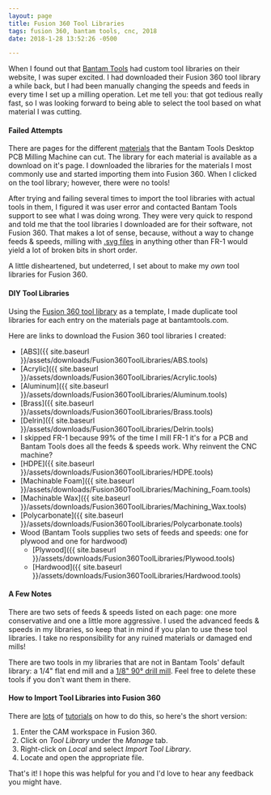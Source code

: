 ```yaml
---
layout: page
title: Fusion 360 Tool Libraries
tags: fusion 360, bantam tools, cnc, 2018
date: 2018-1-28 13:52:26 -0500

---
```

When I found out that [Bantam Tools](http://www.bantamtools.com) had custom tool libraries on their website, I was super excited. I had downloaded their Fusion 360 tool library a while back, but I had been manually changing the speeds and feeds in every time I set up a milling operation. Let me tell you: that got tedious really fast, so I was looking forward to being able to select the tool based on what material I was cutting.

#### Failed Attempts

There are pages for the different [materials](https://support.bantamtools.com/hc/en-us/sections/115000212374-Materials) that the Bantam Tools Desktop PCB Milling Machine can cut. The library for each material is available as a download on it's page. I downloaded the libraries for the materials I most commonly use and started importing them into Fusion 360. When I clicked on the tool library; however, there were no tools!

After trying and failing several times to import the tool libraries with actual tools in them, I figured it was user error and contacted Bantam Tools support to see what I was doing wrong. They were very quick to respond and told me that the tool libraries I downloaded are for their software, not Fusion 360. That makes a lot of sense, because, without a way to change feeds & speeds, milling with [.svg files](https://support.bantamtools.com/hc/en-us/articles/115001668153-SVG-Files) in anything other than FR-1 would yield a lot of broken bits in short order.

A little disheartened, but undeterred, I set about to make my *own* tool libraries for Fusion 360.

#### DIY Tool Libraries

Using the [Fusion 360 tool library](https://support.bantamtools.com/hc/en-us/articles/115001671594-Fusion-360-Tool-Library) as a template, I made duplicate tool libraries for each entry on the materials page at bantamtools.com.

Here are links to download the Fusion 360 tool libraries I created:
- [ABS]({{ site.baseurl }}/assets/downloads/Fusion360ToolLibraries/ABS.tools)
- [Acrylic]({{ site.baseurl }}/assets/downloads/Fusion360ToolLibraries/Acrylic.tools)
- [Aluminum]({{ site.baseurl }}/assets/downloads/Fusion360ToolLibraries/Aluminum.tools)
- [Brass]({{ site.baseurl }}/assets/downloads/Fusion360ToolLibraries/Brass.tools)
- [Delrin]({{ site.baseurl }}/assets/downloads/Fusion360ToolLibraries/Delrin.tools)
- I skipped FR-1 because 99% of the time I mill FR-1 it's for a PCB and Bantam Tools does all the feeds & speeds work. Why reinvent the CNC machine?
- [HDPE]({{ site.baseurl }}/assets/downloads/Fusion360ToolLibraries/HDPE.tools)
- [Machinable Foam]({{ site.baseurl }}/assets/downloads/Fusion360ToolLibraries/Machining_Foam.tools)
- [Machinable Wax]({{ site.baseurl }}/assets/downloads/Fusion360ToolLibraries/Machining_Wax.tools)
- [Polycarbonate]({{ site.baseurl }}/assets/downloads/Fusion360ToolLibraries/Polycarbonate.tools)
- Wood (Bantam Tools supplies two sets of feeds and speeds: one for plywood and one for hardwood)
  - [Plywood]({{ site.baseurl }}/assets/downloads/Fusion360ToolLibraries/Plywood.tools)
  - [Hardwood]({{ site.baseurl }}/assets/downloads/Fusion360ToolLibraries/Hardwood.tools)

#### A Few Notes

There are two sets of feeds & speeds listed on each page: one more conservative and one a little more aggressive. I used the advanced feeds & speeds in my libraries, so keep that in mind if you plan to use these tool libraries. I take no responsibility for any ruined materials or damaged end mills!

There are two tools in my libraries that are not in Bantam Tools' default library: a 1/4" flat end mill and a [1/8" 90° drill mill](http://www.lakeshorecarbide.com/18drillmill2flute90deg.aspx).  Feel free to delete these tools if you don't want them in there.

#### How to Import Tool Libraries into Fusion 360

There are [lots](https://knowledge.autodesk.com/support/fusion-360/learn-explore/caas/sfdcarticles/sfdcarticles/How-to-import-a-tool-library-in-Fusion-360.html) of [tutorials](https://www.youtube.com/watch?v=NzBoMkaNBsE) on how to do this, so here's the short version:
1. Enter the CAM workspace in Fusion 360.
2. Click on *Tool Library* under the *Manage* tab.
3. Right-click on *Local* and select *Import Tool Library*.
4. Locate and open the appropriate file.

That's it!  I hope this was helpful for you and I'd love to hear any feedback you might have.
